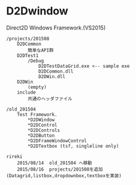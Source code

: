 ﻿D2Dwindow
=========

Direct2D Windows Framework.(VS2015)


	/projects/201508
		D2DCommon
			簡単なAPI群
		D2DTest1
			/Debug
				D2DTestDataGrid.exe <-- sample exe
				D2DCommon.dll
				D2DWin.dll
		D2DWin
			(empty)
		include
			共通のヘッダファイル
	
	/old_201504 
		Test Framework.
			*D2DWindow
			*D2DControl
			*D2DControls
			*D2DButton
			*D2DFrameWindowControl
			*D2DTextbox (tsf, singleline only)

	rireki
		2015/08/14	old_201504 へ移動
		2015/08/16	projects/201508を追加(Datagrid,listbox,dropdownbox,textboxを実装)




